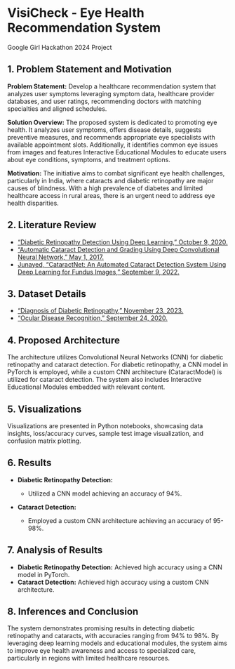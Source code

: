 # VisiCheck - Eye Health Recommendation System
Google Girl Hackathon 2024 Project

##  1. Problem Statement and Motivation

**Problem Statement:** Develop a healthcare recommendation system that analyzes user symptoms leveraging symptom data, healthcare provider databases, and user ratings, recommending doctors with matching specialties and aligned schedules.

**Solution Overview:** The proposed system is dedicated to promoting eye health. It analyzes user symptoms, offers disease details, suggests preventive measures, and recommends appropriate eye specialists with available appointment slots. Additionally, it identifies common eye issues from images and features Interactive Educational Modules to educate users about eye conditions, symptoms, and treatment options. 

**Motivation:** The initiative aims to combat significant eye health challenges, particularly in India, where cataracts and diabetic retinopathy are major causes of blindness. With a high prevalence of diabetes and limited healthcare access in rural areas, there is an urgent need to address eye health disparities.

## 2. Literature Review

- [“Diabetic Retinopathy Detection Using Deep Learning,” October 9, 2020.](https://ieeexplore.ieee.org/stamp/stamp.jsp?tp=&arnumber=9277506)
- [“Automatic Cataract Detection and Grading Using Deep Convolutional Neural Network,” May 1, 2017.](https://ieeexplore.ieee.org/stamp/stamp.jsp?tp=&arnumber=8000068)
- [Junayed, “CataractNet: An Automated Cataract Detection System Using Deep Learning for Fundus Images,” September 9, 2022.](https://www.academia.edu/56670364/CataractNet_An_Automated_Cataract_Detection_System_using_Deep_Learning_for_Fundus_Images)

## 3. Dataset Details

- [“Diagnosis of Diabetic Retinopathy,” November 23, 2023.](https://www.kaggle.com/datasets/pkdarabi/diagnosis-of-diabetic-retinopathy/data)
- [“Ocular Disease Recognition,” September 24, 2020.](https://www.kaggle.com/datasets/andrewmvd/ocular-disease-recognition-odir5k)

## 4. Proposed Architecture

The architecture utilizes Convolutional Neural Networks (CNN) for diabetic retinopathy and cataract detection. For diabetic retinopathy, a CNN model in PyTorch is employed, while a custom CNN architecture (CataractModel) is utilized for cataract detection. The system also includes Interactive Educational Modules embedded with relevant content.

## 5. Visualizations

Visualizations are presented in Python notebooks, showcasing data insights, loss/accuracy curves, sample test image visualization, and confusion matrix plotting.

## 6. Results

- **Diabetic Retinopathy Detection:**
  - Utilized a CNN model achieving an accuracy of 94%.
  
- **Cataract Detection:**
  - Employed a custom CNN architecture achieving an accuracy of 95-98%.

## 7. Analysis of Results

- **Diabetic Retinopathy Detection:** Achieved high accuracy using a CNN model in PyTorch.
- **Cataract Detection:** Achieved high accuracy using a custom CNN architecture.

## 8. Inferences and Conclusion

The system demonstrates promising results in detecting diabetic retinopathy and cataracts, with accuracies ranging from 94% to 98%. By leveraging deep learning models and educational modules, the system aims to improve eye health awareness and access to specialized care, particularly in regions with limited healthcare resources.
